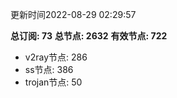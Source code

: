 更新时间2022-08-29 02:29:57

**总订阅: 73**
**总节点: 2632**
**有效节点: 722**
- v2ray节点: 286
- ss节点: 386
- trojan节点: 50

